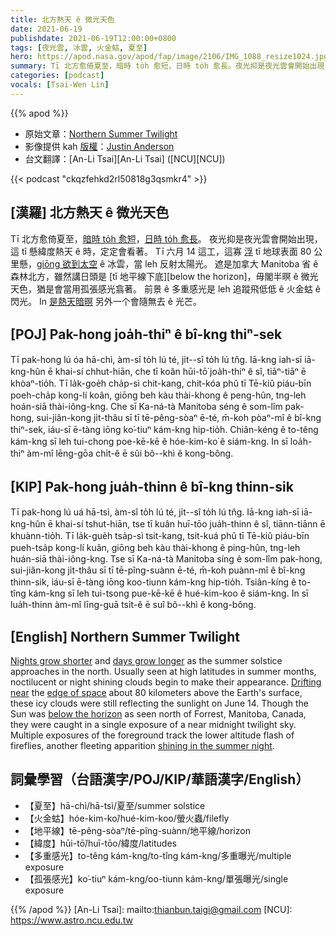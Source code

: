 ```yaml
---
title: 北方熱天 ê 微光天色
date: 2021-06-19
publishdate: 2021-06-19T12:00:00+0800
tags: [夜光雲, 冰雲, 火金蛄, 夏至]
hero: https://apod.nasa.gov/apod/fap/image/2106/IMG_1088_resize1024.jpg
summary: Tī 北方愈倚夏至，暗時 to̍h 愈短，日時 to̍h 愈長。夜光抑是夜光雲會開始出現，這 tī 懸緯度熱天 ê 時，定定會看著。
categories: [podcast]
vocals: [Tsai-Wen Lin]
---
```


{{% apod %}}

- 原始文章：[Northern Summer Twilight](https://apod.nasa.gov/apod/ap210619.html)
- 影像提供 kah [版權][copyright]：[Justin Anderson](https://www.facebook.com/AuroraJustinAnderson)
- 台文翻譯：[An-Li Tsai][An-Li Tsai] ([NCU][NCU])

{{< podcast "ckqzfehkd2rl50818g3qsmkr4" >}}

## [漢羅] 北方熱天 ê 微光天色
Tī 北方愈倚夏至，[暗時 to̍h 愈短][Nights grow shorter]，[日時 to̍h 愈長][days grow longer]。
夜光抑是夜光雲會開始出現，這 tī 懸緯度熱天 ê 時，定定會看著。
Tī 六月 14 這工，這寡 [浮][Drifting near] tī 地球表面 80 公里懸，[giōng 欲到太空][edge of space] ê 冰雲，當 leh 反射太陽光。
遮是加拿大 Manitoba 省 ê 森林北方，雖然講日頭是 [tī 地平線下底][below the horizon]，毋閣半暝 ê 微光天色，猶是會當用孤張感光翕著。
前景 ê 多重感光是 leh 追蹤飛低低 ê 火金蛄 ê 閃光。
In [是熱天暗暝][shining in the summer night] 另外一个會隨無去 ê 光芒。

## [POJ] Pak-hong joa̍h-thiⁿ ê bî-kng thiⁿ-sek
Tī pak-hong lú óa hā-chì, àm-sî to̍h lú té, ji̍t--sî to̍h lú tn̂g.
Iā-kng iah-sī iā-kng-hûn ē khai-sí chhut-hiān, che tī koân hūi-tō͘ joa̍h-thiⁿ ê sî, tiāⁿ-tiāⁿ ē khòaⁿ-tio̍h.
Tī la̍k-goe̍h cha̍p-sì chit-kang, chit-kóa phû tī Tē-kiû piáu-bīn poeh-cha̍p kong-lí koân, giōng beh kàu thài-khong ê peng-hûn, tng-leh hoán-siā thài-iông-kng.
Che sī Ka-ná-tà Manitoba séng ê som-lîm pak-hong, sui-jiân-kong ji̍t-thâu sī tī tē-pêng-sòaⁿ ē-té, m̄-koh pòaⁿ-mî ê bî-kng thiⁿ-sek, iáu-sī ē-tàng iōng ko͘-tiuⁿ kám-kng hip-tio̍h.
Chiân-kéng ê to-têng kám-kng sī leh tui-chong poe-kē-kē ê hóe-kim-ko͘ ê siám-kng.
In sī loa̍h-thiⁿ àm-mî lēng-gōa chi̍t-ê ē sûi bô--khì ê kong-bông.


## [KIP] Pak-hong jua̍h-thinn ê bî-kng thinn-sik
Tī pak-hong lú uá hā-tsì, àm-sî to̍h lú té, ji̍t--sî to̍h lú tn̂g.
Iā-kng iah-sī iā-kng-hûn ē khai-sí tshut-hiān, tse tī kuân huī-tōo jua̍h-thinn ê sî, tiānn-tiānn ē khuànn-tio̍h.
Tī la̍k-gue̍h tsa̍p-sì tsit-kang, tsit-kuá phû tī Tē-kiû piáu-bīn pueh-tsa̍p kong-lí kuân, giōng beh kàu thài-khong ê ping-hûn, tng-leh huán-siā thài-iông-kng.
Tse sī Ka-ná-tà Manitoba síng ê som-lîm pak-hong, sui-jiân-kong ji̍t-thâu sī tī tē-pîng-suànn ē-té, m̄-koh puànn-mî ê bî-kng thinn-sik, iáu-sī ē-tàng iōng koo-tiunn kám-kng hip-tio̍h.
Tsiân-kíng ê to-tîng kám-kng sī leh tui-tsong pue-kē-kē ê hué-kim-koo ê siám-kng.
In sī lua̍h-thinn àm-mî līng-guā tsi̍t-ê ē suî bô--khì ê kong-bông.



## [English] Northern Summer Twilight
[Nights grow shorter][Nights grow shorter] and [days grow longer][days grow longer] as the summer solstice approaches in the north.
Usually seen at high latitudes in summer months, noctilucent or night shining clouds begin to make their appearance.
[Drifting near][Drifting near] the [edge of space][edge of space] about 80 kilometers above the Earth's surface, these icy clouds were still reflecting the sunlight on June 14.
Though the Sun was [below the horizon][below the horizon eng] as seen north of Forrest, Manitoba, Canada, they were caught in a single exposure of a near midnight twilight sky.
Multiple exposures of the foreground track the lower altitude flash of fireflies, another fleeting apparition [shining in the summer night][shining in the summer night].



## 詞彙學習（台語漢字/POJ/KIP/華語漢字/English）


- 【夏至】hā-chì/hā-tsì/夏至/summer solstice
- 【火金蛄】hóe-kim-ko͘/hué-kim-koo/螢火蟲/filefly
- 【地平線】tē-pêng-sòaⁿ/tē-pîng-suànn/地平線/horizon
- 【緯度】hūi-tō͘/huī-tōo/緯度/latitudes
- 【多重感光】to-têng kám-kng/to-tîng kám-kng/多重曝光/multiple exposure
- 【孤張感光】ko͘-tiuⁿ kám-kng/oo-tiunn kám-kng/單張曝光/single exposure



{{% /apod %}}
[An-Li Tsai]: mailto:thianbun.taigi@gmail.com
[NCU]: https://www.astro.ncu.edu.tw

[copyright]: https://apod.nasa.gov/apod/fap/lib/about_apod.html#srapply

[Nights grow shorter]:https://apod.nasa.gov/apod/ap191221.html
[days grow longer]:https://apod.nasa.gov/apod/ap190627.html
[Drifting near]:https://www.nasa.gov/feature/goddard/2018/nasa-balloon-mission-captures-electric-blue-clouds
[edge of space]:https://www.nasa.gov/mission_pages/aim/edge_of_space.html
[below the horizon eng]:https://apod.nasa.gov/apod/ap210605.html
[below the horizon t]:https://apod.tw/daily/20210605/
[shining in the summer night]:https://apod.nasa.gov/apod/ap110805.html
